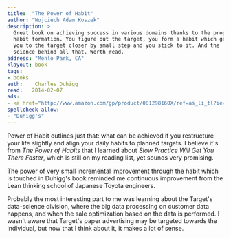 ```yaml
---
title:	"The Power of Habit"
author: "Wojciech Adam Koszek"
description: >
  Great book on achieving success in various domains thanks to the proper
  habit formation. You figure out the target, you form a habit which gets
  you to the target closer by small step and you stick to it. And the
  science behind all that. Worth read.
address: "Menlo Park, CA"
klayout: book
tags:
- books
auth:	 Charles Duhigg
read:	2014-02-07
ads:
- <a href="http://www.amazon.com/gp/product/081298160X/ref=as_li_tl?ie=UTF8&camp=1789&creative=390957&creativeASIN=081298160X&linkCode=as2&tag=wkoszek08-20&linkId=DZDOIEYZRSHBF6DV"><img border="0" src="http://ws-na.amazon-adsystem.com/widgets/q?_encoding=UTF8&ASIN=081298160X&Format=_SL160_&ID=AsinImage&MarketPlace=US&ServiceVersion=20070822&WS=1&tag=wkoszek08-20" ></a><img src="http://ir-na.amazon-adsystem.com/e/ir?t=wkoszek08-20&l=as2&o=1&a=081298160X" width="1" height="1" border="0" alt="" style="border:none !important; margin:0px !important;" />
spellcheck-allow:
- "Duhigg's"
---
```

Power of Habit outlines just that: what can be achieved if you restructure
your life slightly and align your daily habits to planned targets. I believe
it's from *The Power of Habits* that I learned about *Slow Practice Will
Get You There Faster*, which is still on my reading list, yet sounds very
promising.

The power of very small incremental improvement through the habit which is
touched in Duhigg's book reminded me continuous improvement from the Lean
thinking school of Japanese Toyota engineers.

Probably the most interesting part to me was learning about the Target's
data-science division, where the big data processing on customer data
happens, and when the sale optimization based on the data is performed. I
wasn't aware that Target's paper advertising may be targeted towards the
individual, but now that I think about it, it makes a lot of sense.
